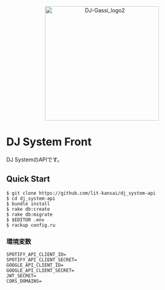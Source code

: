 <div align="center">
<img alt="DJ-Gassi_logo2" height="300" src="https://user-images.githubusercontent.com/57238213/229261614-2f85aa48-650d-48c8-808d-ee8990cfcb0b.png"><br />
</div>

# DJ System Front

DJ SystemのAPIです。

## Quick Start

```
$ git clone https://github.com/lit-kansai/dj_system-api
$ cd dj_system-api
$ bundle install
$ rake db:create
$ rake db:migrate
$ $EDITOR .env
$ rackup config.ru
```

### 環境変数

```
SPOTIFY_API_CLIENT_ID=
SPOTIFY_API_CLIENT_SECRET=
GOOGLE_API_CLIENT_ID=
GOOGLE_API_CLIENT_SECRET=
JWT_SECRET=
CORS_DOMAINS=
```
